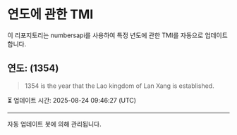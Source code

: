 
# 연도에 관한 TMI

이 리포지토리는 numbersapi를 사용하여 특정 년도에 관한 TMI를 자동으로 업데이트합니다.

## 연도: (1354)
> 1354 is the year that the Lao kingdom of Lan Xang is established.

⏳ 업데이트 시간: 2025-08-24 09:46:27 (UTC)

---
자동 업데이트 봇에 의해 관리됩니다.
